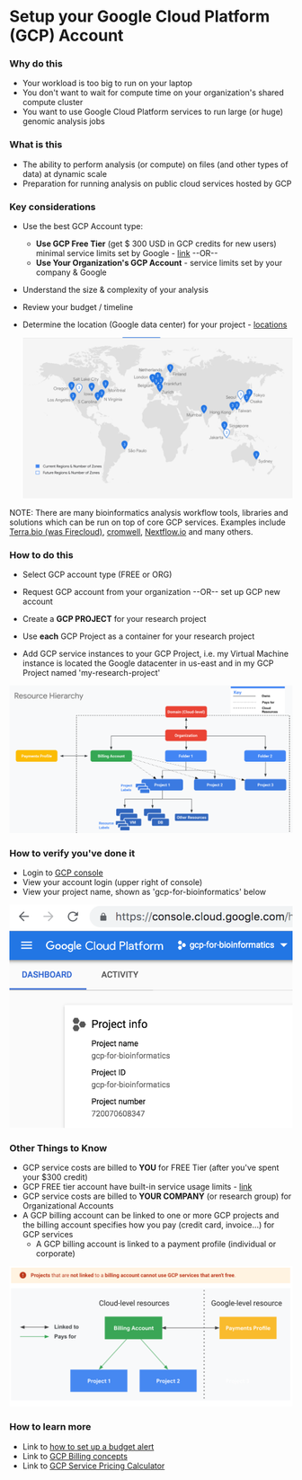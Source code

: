 # Setup your Google Cloud Platform (GCP) Account

### Why do this
 - Your workload is too big to run on your laptop
 - You don't want to wait for compute time on your organization's shared compute cluster
 - You want to use Google Cloud Platform services to run large (or huge) genomic analysis jobs

### What is this
 - The ability to perform analysis (or compute) on files (and other types of data) at dynamic scale 
 - Preparation for running analysis on public cloud services hosted by GCP

### Key considerations
 - Use the best GCP Account type:
    - **Use GCP Free Tier** (get $ 300 USD in GCP credits for new users) minimal service limits set by Google - [link](https://cloud.google.com/free) --OR--
    - **Use Your Organization's GCP Account** - service limits set by your company & Google
 - Understand the size & complexity of your analysis 
 - Review your budget / timeline
 - Determine the location (Google data center) for your project - [locations](https://cloud.google.com/about/locations/)

   [![GCP Locations](/images/all-regions.png)]()

 NOTE: There are many bioinformatics analysis workflow tools, libraries and solutions which can be run on top of core GCP services.  Examples include [Terra.bio (was Firecloud)](https://terra.bio/), [cromwell](https://cromwell.readthedocs.io/en/stable/), [Nextflow.io](https://www.nextflow.io/) and many others.

### How to do this
 - Select GCP account type (FREE or ORG)
 - Request GCP account from your organization --OR-- set up GCP new account
 - Create a **GCP PROJECT** for your research project

 - Use **each** GCP Project as a container for your research project
 - Add GCP service instances to your GCP Project, i.e. 
 my Virtual Machine instance is located the Google datacenter in us-east and in my GCP Project named 'my-research-project'

  [![GCP Resource Hierarchy](/images/resources.png)]()

### How to verify you've done it
 - Login to [GCP console](http://console.cloud.google.com)
 - View your account login (upper right of console)
 - View your project name, shown as 'gcp-for-bioinformatics' below

 [![gcp-account](/images/gcp-account.png)]()

### Other Things to Know
 - GCP service costs are billed to **YOU** for FREE Tier (after you've spent your $300 credit)
 - GCP FREE tier account have built-in service usage limits - [link](https://cloud.google.com/free/docs/gcp-free-tier)
 - GCP service costs are billed to **YOUR COMPANY**  (or research group) for Organizational Accounts
 - A GCP billing account can be linked to one or more GCP projects and the billing account specifies how you pay (credit card, invoice...) for GCP services
   - A GCP billing account is linked to a payment profile (individual or corporate)

 [![billing](/images/billing.png)]()
 

### How to learn more
 - Link to [how to set up a budget alert](https://cloud.google.com/billing/docs/how-to/budgets)
 - Link to [GCP Billing concepts](https://cloud.google.com/billing/docs/concepts)
 - Link to [GCP Service Pricing Calculator](https://cloud.google.com/products/calculator/)